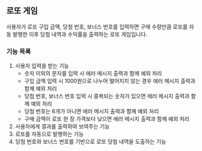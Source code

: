 ## 로또 게임 
사용자가 로또 구입 금액, 당첨 번호, 보너스 번호를 입력하면 구매 수량만큼 로또를 자동 발행한 이후 당첨 내역과 수익률을 출력하는 로또 게임입니다.

### 기능 목록
1. 사용자 입력을 받는 기능
   * 숫자 이외의 문자를 입력 시 에러 메시지 출력과 함께 예외 처리
   * 구입 금액 입력 시 1000원으로 나누어 떨어지지 않는 경우 에러 메시지 출력과 함께 예외 처리
   * 당첨 번호, 보너스 번호 입력 시 중복되는 숫자가 있으면 에러 메시지 출력과 함께 예외 처리
   * 당첨 번호는 6개가 아니면 에러 메시지 출력과 함께 예외 처리
   * 구매 금액이 로또 한 장 가격보다 낮으면 에러 메시지 출력과 함께 예외 처리
2. 사용자에게 결과를 출력하여 보여주는 기능
3. 로또를 자동으로 발행하는 기능
4. 당첨 번호와 보너스 번호를 기반으로 로또 당첨 내역을 도출하는 기능

